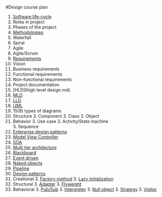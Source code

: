 #Design course plan

1. [Software life-cycle](software_lifecycle.md)
  2. Roles in project
  2. Phases of the project
1. [Methodologies](methodologies.md)
  2. Waterfall
  2. Spiral
  2. Agile
  2. Agile/Scrum
1. [Requirements](requirements.md)
  2. Vision
  2. Business requirements
  2. Functional requirements
  2. Non-functional requirements
1. Project documentation
  2. [HLD](high level design.md)
  2. [MLD](mid%20level%20design.md#mid-level-design)
  2. [LLD](mid%20level%20design.md#low-level-design)
1. [UML](uml.md)
  2. 15(9) types of diagrams
  2. Structure
     3. Component 
     3. Class
     3. Object 
  2. Behavior
     3. Use case
     3. Activity/State machine    
     3. Sequence  
1. [Enterprise design patterns](edp.md)
  2. [Model View Controller](https://en.wikipedia.org/wiki/Model%E2%80%93view%E2%80%93controller)
  2. [SOA](https://en.wikipedia.org/wiki/Service-oriented_architecture)
  2. [Multi tier architecture](https://en.wikipedia.org/wiki/Multitier_architecture)
  2. [Blackboard](https://en.wikipedia.org/wiki/Blackboard_system)
  2. [Event driven](https://en.wikipedia.org/wiki/Event-driven_architecture)
  3. [Naked objects](https://en.wikipedia.org/wiki/Naked_objects)
  4. [Pipeline](https://en.wikipedia.org/wiki/Pipe_and_filter_architecture)
1. [Design patterns](https://en.wikipedia.org/wiki/Software_design_pattern)
  2. Creational
     3. [Factory method](https://en.wikipedia.org/wiki/Factory_method) 
     3. [Lazy initialization](https://en.wikipedia.org/wiki/Lazy_initialization)
  2. Structural
     3. [Adapter](https://en.wikipedia.org/wiki/Adapter_pattern)
     3. [Flyweight](https://en.wikipedia.org/wiki/Flyweight_pattern)
  2. Behavioral
     3. [Pub/Sub](https://en.wikipedia.org/wiki/Publish/subscribe)
     3. [Interpreter](https://en.wikipedia.org/wiki/Interpreter_pattern)
     3. [Null object](https://en.wikipedia.org/wiki/Null_Object_pattern)
     3. [Strategy](https://en.wikipedia.org/wiki/Strategy_pattern)
     3. [Visitor](https://en.wikipedia.org/wiki/Visitor_pattern)
